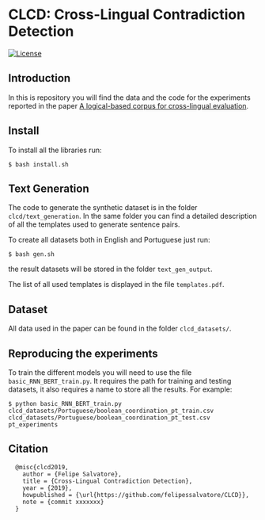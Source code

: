 # CLCD: Cross-Lingual Contradiction Detection

[![License](https://img.shields.io/github/license/mashape/apistatus.svg?maxAge=2592000)](https://github.com/felipessalvatore/CLCD/blob/master/LICENSE)


## Introduction

In this is repository you will find the data and the code for the experiments reported in the paper  [A logical-based corpus for cross-lingual evaluation](https://arxiv.org/abs/1905.05704).


## Install

To install all the libraries run:

```
$ bash install.sh
```

## Text Generation

The code to generate the synthetic dataset is in the folder `clcd/text_generation`. In the same folder you can find a detailed description of all the templates used to generate sentence pairs. 

To create all datasets both in English and Portuguese just run:

```
$ bash gen.sh
```

the result datasets will be stored in the folder `text_gen_output`.

The list of all used templates is displayed in the file `templates.pdf`.


## Dataset

All data used in the paper can be found in the folder `clcd_datasets/`.


## Reproducing the experiments

To train the different models you will need to use the file `basic_RNN_BERT_train.py`. It requires the path for training and testing datasets, it also requires a name to store all the results. For example: 

```
$ python basic_RNN_BERT_train.py clcd_datasets/Portuguese/boolean_coordination_pt_train.csv clcd_datasets/Portuguese/boolean_coordination_pt_test.csv pt_experiments 
```

## Citation
```
  @misc{clcd2019,
    author = {Felipe Salvatore},
    title = {Cross-Lingual Contradiction Detection},
    year = {2019},
    howpublished = {\url{https://github.com/felipessalvatore/CLCD}},
    note = {commit xxxxxxx}
  }
```
